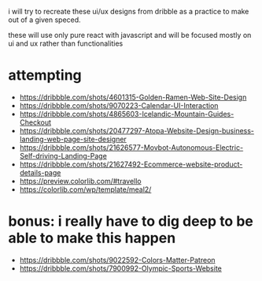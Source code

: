 i will try to recreate these ui/ux designs from dribble as a practice to make out of a given speced.

these will use only pure react with javascript and will be focused mostly on ui and ux rather than functionalities

# attempting
* https://dribbble.com/shots/4601315-Golden-Ramen-Web-Site-Design
* https://dribbble.com/shots/9070223-Calendar-UI-Interaction
* https://dribbble.com/shots/4865603-Icelandic-Mountain-Guides-Checkout
* https://dribbble.com/shots/20477297-Atopa-Website-Design-business-landing-web-page-site-designer
* https://dribbble.com/shots/21626577-Movbot-Autonomous-Electric-Self-driving-Landing-Page
* https://dribbble.com/shots/21627492-Ecommerce-website-product-details-page
* https://preview.colorlib.com/#travello
* https://colorlib.com/wp/template/meal2/

# bonus: i really have to dig deep to be able to make this happen
* https://dribbble.com/shots/9022592-Colors-Matter-Patreon
* https://dribbble.com/shots/7900992-Olympic-Sports-Website